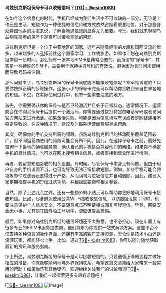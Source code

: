**乌兹别克斯坦保号卡可以收短信吗？[[TG💪+ @esim1088](https://t.me/s/esim1088)]**

在如今这个信息化的时代，手机已经成为我们生活中不可或缺的一部分。无论是工作还是生活，短信作为一种便捷的信息传递方式依然占据着重要地位。对于那些身处异国他乡的朋友来说，了解当地通信规则显得尤为重要。今天，我们就来聊聊乌兹别克斯坦的保号卡是否可以接收短信的问题。

乌兹别克斯坦是一个位于中亚地区的国家，近年来随着经济的发展和国际交流的增多，越来越多的人选择前往这个国家学习、工作或旅游。如果你计划在乌兹别克斯坦停留一段时间，那么拥有一张本地SIM卡是非常必要的。而所谓的“保号卡”，其实是一种特殊的SIM卡，主要用于保持手机号码的有效性，避免因为长时间未使用而导致号码被注销。

那么问题来了，乌兹别克斯坦的保号卡到底能不能接收短信呢？答案是肯定的！只要你按照正确的步骤操作，这张小小的保号卡完全可以帮助你接收到来自世界各地的短信。不过，在实际使用过程中，也有一些需要注意的地方。

首先，你需要确认你的保号卡是否已经激活并且处于正常状态。通常情况下，运营商会在你购买保号卡后提供一个激活码，你需要通过拨打特定的电话号码或者访问官方网站来进行激活。如果激活失败，可能是因为信息填写有误或者是网络连接不稳定导致的。在这种情况下，建议及时联系运营商客服寻求帮助。

其次，确保你的手机支持所需的频段。虽然乌兹别克斯坦的移动网络覆盖范围较广，但不同运营商使用的频段可能会有所不同。因此，在选择保号卡之前，最好先咨询一下当地的通信服务商，确认自己的手机是否兼容他们的网络。如果你不确定手机的具体情况，也可以在网上搜索相关信息，或者直接到营业厅进行检测。

再者，要留意短信接收的相关设置。有时候，尽管保号卡本身没有问题，但由于用户自身的手机设置不当，也可能导致无法正常接收短信。例如，某些手机可能会将垃圾邮件过滤器设置得过于严格，从而误判为垃圾信息并自动删除。因此，建议大家定期检查手机的短信过滤功能，并根据需要调整相关参数。

当然，除了上述几点之外，还有一些额外的小贴士可以帮助你更好地利用保号卡接收短信。比如，尽量避免使用公共Wi-Fi接收敏感信息，以防数据泄露；同时，也要注意保护个人信息安全，不要随意点击不明链接或回复可疑短信。毕竟，网络安全无小事，尤其是在国外陌生环境中，更应该提高警惕。

最后，如果你对乌兹别克斯坦的通信环境还不太熟悉，也不必担心。现在市面上有很多专业的ESIM卡服务提供商，他们能够为你提供一站式解决方案。这些平台不仅支持多种语言的操作界面，还拥有丰富的客户支持资源，无论你是技术小白还是资深玩家，都能轻松上手。比如，通过[TG💪+ @esim1088](https://t.me/s/esim1088)，你可以随时随地获取最新的资讯和服务指南。

综上所述，乌兹别克斯坦的保号卡是可以接收短信的，只要遵循正确的流程并做好相应的准备，你就能够顺利地与外界保持联系。希望这篇文章能给大家带来一些实用的帮助！如果你还有其他疑问，欢迎继续关注我们的讨论频道[[TG💪+ @esim1088](https://t.me/s/esim1088)]，让我们一起探索更多有趣的话题吧！

[[TG💪+ @esim1088](https://t.me/s/esim1088) ![Image](https://i.postimg.cc/4NQfJmqS/Snipaste-2025-05-13-00-14-12.png)]
